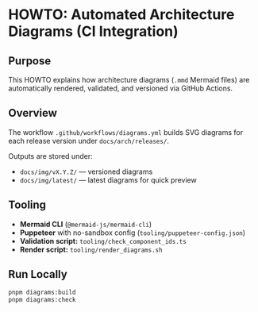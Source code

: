 # HOWTO: Automated Architecture Diagrams (CI Integration)

## Purpose

This HOWTO explains how architecture diagrams (`.mmd` Mermaid files) are automatically rendered, validated, and versioned via GitHub Actions.

## Overview

The workflow `.github/workflows/diagrams.yml` builds SVG diagrams for each release version under `docs/arch/releases/`.

Outputs are stored under:

- `docs/img/vX.Y.Z/` — versioned diagrams
- `docs/img/latest/` — latest diagrams for quick preview

## Tooling

- **Mermaid CLI** (`@mermaid-js/mermaid-cli`)
- **Puppeteer** with no-sandbox config (`tooling/puppeteer-config.json`)
- **Validation script:** `tooling/check_component_ids.ts`
- **Render script:** `tooling/render_diagrams.sh`

## Run Locally

```bash
pnpm diagrams:build
pnpm diagrams:check
